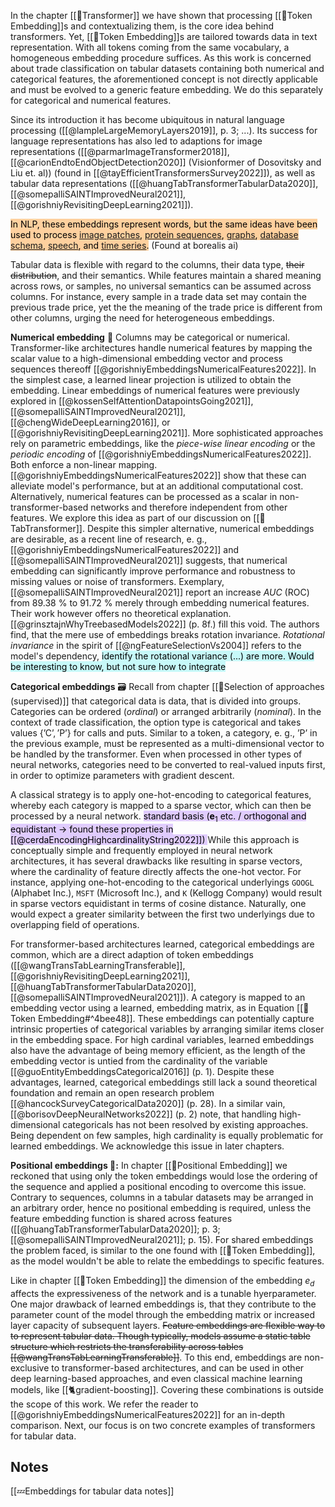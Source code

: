 In the chapter [[🤖Transformer]] we have shown that processing [[🛌Token Embedding]]s and contextualizing them, is the core idea behind transformers. Yet, [[🛌Token Embedding]]s  are tailored towards data in text representation. With all tokens coming from the same vocabulary, a homogeneous embedding procedure suffices. As this work is concerned about trade classification on tabular datasets containing both numerical and categorical features, the aforementioned concept is not directly applicable and must be evolved to a generic feature embedding. We do this separately for categorical and numerical features.

Since its introduction it has become ubiquitous in natural language processing ([[@lampleLargeMemoryLayers2019]], p. 3; ...). Its success for language representations has also led to adaptions for image representations ([[@parmarImageTransformer2018]], [[@carionEndtoEndObjectDetection2020]] (Visionformer of Dosovitsky and Liu et. al)) (found in [[@tayEfficientTransformersSurvey2022]]), as well as tabular data representations ([[@huangTabTransformerTabularData2020]], [[@somepalliSAINTImprovedNeural2021]], [[@gorishniyRevisitingDeepLearning2021]]).

<mark style="background: #FFB86CA6;">In NLP, these embeddings represent words, but the same ideas have been used to process [image patches](https://arxiv.org/abs/2010.11929), [protein sequences](https://www.pnas.org/content/118/15/e2016239118), [graphs](https://arxiv.org/abs/1710.10903), [database schema](https://arxiv.org/abs/2012.15355), [speech](https://arxiv.org/abs/1910.09799), and [time series](https://arxiv.org/abs/2001.08317).</mark> (Found at borealis ai)

Tabular data is flexible with regard to the columns, their data type, ~~their distribution~~, and their semantics. While features maintain a shared meaning across rows, or samples, no universal semantics can be assumed across columns. For instance, every sample in a trade data set may contain the previous trade price, yet the the meaning of the trade price is different from other columns, urging the need for heterogeneous embeddings. 

**Numerical embedding** 🔢
Columns may be categorical or numerical. Transformer-like architectures handle numerical features by mapping the scalar value to a high-dimensional embedding vector and process sequences thereoff [[@gorishniyEmbeddingsNumericalFeatures2022]]. In the simplest case, a learned linear projection is utilized to obtain the embedding. Linear embeddings of numerical features were previously explored in [[@kossenSelfAttentionDatapointsGoing2021]], [[@somepalliSAINTImprovedNeural2021]], [[@chengWideDeepLearning2016]], or [[@gorishniyRevisitingDeepLearning2021]]. More sophisticated approaches rely on parametric embeddings, like the *piece-wise linear encoding* or the *periodic encoding* of [[@gorishniyEmbeddingsNumericalFeatures2022]]. Both enforce a non-linear mapping. [[@gorishniyEmbeddingsNumericalFeatures2022]] show that these can alleviate model's performance, but at an additional computational cost. Alternatively, numerical features can be processed as a scalar in non-transformer-based networks and therefore independent from other features. We explore this idea as part of our discussion on [[🤖TabTransformer]]. Despite this simpler alternative, numerical embeddings are desirable, as a recent line of research, e. g.,  [[@gorishniyEmbeddingsNumericalFeatures2022]] and [[@somepalliSAINTImprovedNeural2021]] suggests, that numerical embedding can significantly improve performance and robustness to missing values or noise of transformers. Exemplary, [[@somepalliSAINTImprovedNeural2021]] report an increase *AUC* (ROC) from 89.38 % to 91.72 % merely through embedding numerical features. Their work however offers no theoretical explanation. [[@grinsztajnWhyTreebasedModels2022]] (p. 8f.) fill this void. The authors find, that the mere use of embeddings breaks rotation invariance. *Rotational invariance* in the spirit of [[@ngFeatureSelectionVs2004]] refers to the model's dependency,   <mark style="background: #ABF7F7A6;">identify the rotational variance (...) are more. Would be interesting to know, but not sure how to integrate</mark>  

**Categorical embeddings** 🗃️
Recall from chapter [[🥠Selection of approaches (supervised)]] that categorical data is data, that is divided into groups. Categories can be ordered (*ordinal*) or arranged arbitrarily (*nominal*). In the context of trade classification, the option type is categorical and takes values $\{\text{'C'},\text{'P'}\}$ for calls and puts. Similar to a token, a category, e. g., $\text{'P'}$ in the previous example, must be represented as a multi-dimensional vector to be handled by the transformer. Even when processed in other types of neural networks, categories need to be converted to real-valued inputs first, in order to optimize parameters with gradient descent.

A classical strategy is to apply one-hot-encoding to categorical features, whereby each category is mapped to a sparse vector, which can then be processed by a neural network. <mark style="background: #D2B3FFA6;">standard basis ($\mathbf{e}_{1}$ etc. / orthogonal and equidistant -> found these properties in [[@cerdaEncodingHighcardinalityString2022]]) </mark> While this approach is conceptually simple and frequently employed in neural network architectures, it has several drawbacks like resulting in sparse vectors, where the cardinality of feature directly affects the one-hot vector. For instance, applying one-hot-encoding to the categorical underlyings $\texttt{GOOGL}$ (Alphabet Inc.), $\texttt{MSFT}$ (Microsoft Inc.), and $\texttt{K}$ (Kellogg Company) would result in sparse vectors equidistant in terms of cosine distance. Naturally, one would expect a greater similarity between the first two underlyings due to overlapping field of operations. 

For transformer-based architectures learned, categorical embeddings are common, which are a direct adaption of token embeddings ([[@wangTransTabLearningTransferable]], [[@gorishniyRevisitingDeepLearning2021]], [[@huangTabTransformerTabularData2020]], [[@somepalliSAINTImprovedNeural2021]]). A category is mapped to an embedding vector using a learned, embedding matrix, as in Equation [[🛌Token Embedding#^4bee48]]. These embeddings can potentially capture intrinsic properties of categorical variables by arranging similar items closer in the embedding space. For high cardinal variables, learned embeddings also have the advantage of being memory efficient, as the length of the embedding vector is untied from the cardinality of the variable [[@guoEntityEmbeddingsCategorical2016]] (p. 1). Despite these advantages, learned, categorical embeddings still lack a sound theoretical foundation and remain an open research problem [[@hancockSurveyCategoricalData2020]] (p. 28). In a similar vain, [[@borisovDeepNeuralNetworks2022]] (p. 2) note, that handling high-dimensional categoricals has not been resolved by existing approaches. Being dependent on few samples, high cardinality is equally problematic for learned embeddings. We acknowledge this issue in later chapters.

**Positional embeddings 🧵:**
In chapter [[🧵Positional Embedding]] we reckoned that using only the token embeddings would lose the ordering of the sequence and applied a positional encoding to overcome this issue. Contrary to sequences, columns in a tabular datasets may be arranged in an arbitrary order, hence no positional embedding is required, unless the feature embedding function is shared across features ([[@huangTabTransformerTabularData2020]]; p. 3; [[@somepalliSAINTImprovedNeural2021]]; p. 15). For shared embeddings the problem faced, is similar to the one found with [[🛌Token Embedding]], as the model wouldn't be able to relate the embeddings to specific features.  

Like in chapter [[🛌Token Embedding]] the dimension of the embedding $e_{d}$ affects the expressiveness of the network and is a tunable hyerparameter. One major drawback of learned embeddings is, that they contribute to the parameter count of the model through the embedding matrix or increased layer capacity of subsequent layers. ~~Feature embeddings are flexible way to to represent tabular data. Though typically, models assume a static table structure which restricts the transferability across tables [[@wangTransTabLearningTransferable]]~~. To this end, embeddings are non-exclusive to transformer-based architectures, and can be used in other deep learning-based approaches, and even classical machine learning models, like [[🐈gradient-boosting]]. Covering these combinations is outside the scope of this work. We refer the reader to [[@gorishniyEmbeddingsNumericalFeatures2022]] for an in-depth comparison. Next, our focus is on two concrete examples of transformers for tabular data.

## Notes
[[💤Embeddings for tabular data notes]]
